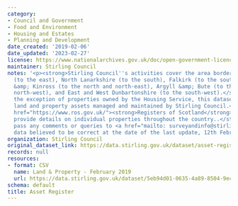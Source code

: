 ```yaml
---
category:
- Council and Government
- Food and Environment
- Housing and Estates
- Planning and Development
date_created: '2019-02-06'
date_updated: '2023-02-27'
license: https://www.nationalarchives.gov.uk/doc/open-government-licence/version/3/
maintainer: Stirling Council
notes: '<p><strong>Stirling Council''s activities cover the area bordered by Clackmannanshire
  (to the east), North Lanarkshire (to the south), Falkirk (to the south-east), Perth
  &amp; Kinross (to the north and north-east), Argyll &amp; Bute (to the north and
  north-west), and East and West Dunbartonshire (to the south-west).</strong>\r\n\r\n<strong>With
  the exception of properties owned by the Housing Service, this dataset details the
  land and property assets managed and maintained by Stirling Council.</strong>\r\n\r\n<a
  href="https://www.ros.gov.uk/"><strong>Registers of Scotland</strong></a> <strong>can
  provide details on individual properties throughout the country..</strong>\r\n\r\n<strong>Please
  pass any comments or queries to <a href="mailto: surveyandinfo@stirling.gov.uk">surveyandinfo@stirling.gov.uk</a>.</strong>\r\n\r\n<strong>All
  data believed to be correct at the date of the last update, 12th February, 2019.</strong>\r\n</p>'
organization: Stirling Council
original_dataset_link: https://data.stirling.gov.uk/dataset/asset-register
records: null
resources:
- format: CSV
  name: Land & Property - February 2019
  url: https://data.stirling.gov.uk/dataset/5eb94d01-0635-4a89-8504-9ec04f600cb8/resource/81650170-e849-4d5c-94f8-d67b8adccd53/download/20190313-land-and-property-asset-register-12.02.2019.csv
schema: default
title: Asset Register
---
```


